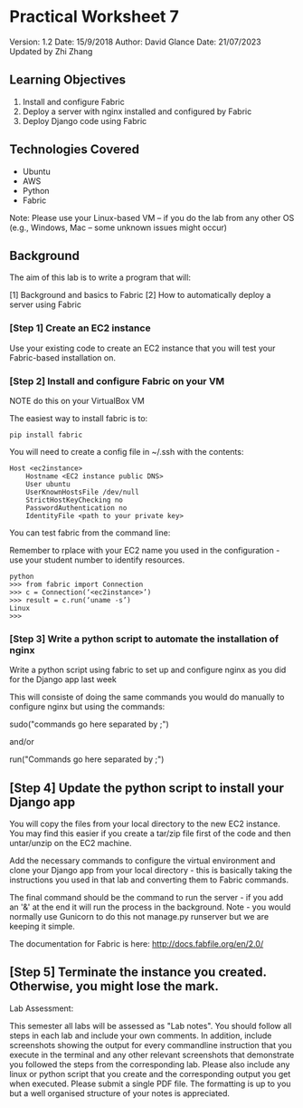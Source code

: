 # Practical Worksheet 7

Version: 1.2 Date: 15/9/2018 Author: David Glance
Date: 21/07/2023 Updated by Zhi Zhang

## Learning Objectives

1.	Install and configure Fabric
2.	Deploy a server with nginx installed and configured by Fabric
3. 	Deploy Django code using Fabric

## Technologies Covered

* Ubuntu
* AWS
* Python
* Fabric

Note: Please use your Linux-based VM – if you do the lab from any other OS (e.g., Windows, Mac – some unknown issues might occur)

## Background

The aim of this lab is to write a program that will:
 
[1] Background and basics to Fabric
[2] How to automatically deploy a server using Fabric

### [Step 1] Create an EC2 instance

Use your existing code to create an EC2 instance that you will test
your Fabric-based installation on.

### [Step 2] Install and configure Fabric on your VM

NOTE do this on your VirtualBox VM

The easiest way to install fabric is to:

```
pip install fabric
```

You will need to create a config file in ~/.ssh with the contents:

```
Host <ec2instance>
	Hostname <EC2 instance public DNS>
	User ubuntu
	UserKnownHostsFile /dev/null
	StrictHostKeyChecking no
	PasswordAuthentication no
	IdentityFile <path to your private key>
```
	
You can test fabric from the command line:

Remember to rplace <ec2instance> with your EC2 name you used in the
configuration - use your student number to identify resources.

```
python
>>> from fabric import Connection
>>> c = Connection(‘<ec2instance>’)
>>> result = c.run(‘uname -s’)
Linux
>>>
```

### [Step 3] Write a python script to automate the installation of nginx

Write a python script using fabric to set up and configure nginx as
you did for the Django app last week

This will consiste of doing the same commands you would do manually to
configure nginx but using the commands:

sudo("commands go here separated by ;")

and/or

run("Commands go here separated by ;")

## [Step 4] Update the python script to install your Django app

You will copy the files from your local directory to the new EC2 instance. You may find this easier if you create a tar/zip file first of the code and then untar/unzip on the EC2 machine.

Add the necessary commands to configure the virtual environment and
clone your Django app from your local directory - this is basically taking the
instructions you used in that lab and converting them to Fabric commands.

The final command should be the command to run the server - if you add
an '&' at the end it will run the process in the background. Note -
you would normally use Gunicorn to do this not manage.py runserver but
we are keeping it simple.

The documentation for Fabric is here: http://docs.fabfile.org/en/2.0/

## [Step 5] Terminate the instance you created. Otherwise, you might lose the mark. 

Lab Assessment:
	
This semester all labs will be assessed as "Lab notes". You should follow all steps in each lab and include your own comments. In addition, include screenshots showing the output for every commandline instruction that you execute in the terminal and any other relevant screenshots that demonstrate you followed the steps from the corresponding lab. Please also include any linux or python script that you create and the corresponding output you get when executed.
Please submit a single PDF file. The formatting is up to you but a well organised structure of your notes is appreciated.








